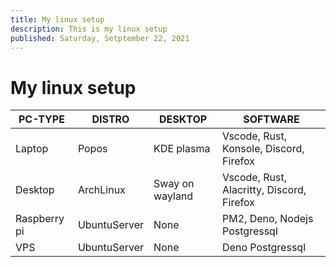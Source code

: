 ```yaml
---
title: My linux setup
description: This is my linux setup
published: Saturday, Setptember 22, 2021
---
```


# My linux setup

| PC-TYPE      | DISTRO       | DESKTOP         | SOFTWARE                                  |
| ------------ | ------------ | --------------- | ----------------------------------------- |
| Laptop       | Popos        | KDE plasma      | Vscode, Rust, Konsole, Discord, Firefox   |
| Desktop      | ArchLinux    | Sway on wayland | Vscode, Rust, Alacritty, Discord, Firefox |
| Raspberry pi | UbuntuServer | None            | PM2, Deno, Nodejs Postgressql             |
| VPS          | UbuntuServer | None            | Deno Postgressql                          |
